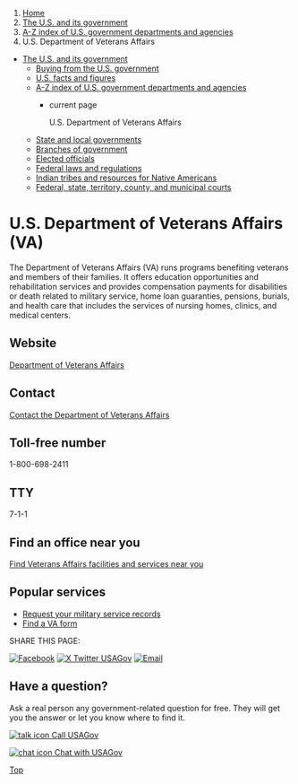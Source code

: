 1. [Home](/)
2. [The U.S. and its government](/about-the-us)
3. [A-Z index of U.S. government departments and agencies](/agency-index)
4. U.S. Department of Veterans Affairs

* [The U.S. and its government](/about-the-us)
  + [Buying from the U.S. government](/buy-from-government)
  + [U.S. facts and figures](/facts-figures)
  + [A-Z index of U.S. government departments and agencies](/agency-index)
    - current page

      U.S. Department of Veterans Affairs
  + [State and local governments](/state-local-governments)
  + [Branches of government](/branches-of-government)
  + [Elected officials](/elected-officials)
  + [Federal laws and regulations](/laws-and-regulations)
  + [Indian tribes and resources for Native Americans](/tribes)
  + [Federal, state, territory, county, and municipal courts](/courts)

U.S. Department of Veterans Affairs
(VA)
========================================

The Department of Veterans Affairs (VA) runs programs benefiting veterans and members of their families. It offers education opportunities and rehabilitation services and provides compensation payments for disabilities or death related to military service, home loan guaranties, pensions, burials, and health care that includes the services of nursing homes, clinics, and medical centers.

Website
-------

[Department of Veterans Affairs](https://www.va.gov/)

Contact
-------

[Contact the Department of Veterans Affairs](https://www.va.gov/contact-us/)

Toll-free number
----------------

1-800-698-2411

TTY
---

7-1-1

Find an office near you
-----------------------

[Find Veterans Affairs facilities and services near you](https://www.va.gov/directory/guide/home.asp)

Popular services
----------------

* [Request your military service records](https://www.va.gov/records/get-military-service-records/)
* [Find a VA form](https://www.va.gov/find-forms/)

SHARE THIS PAGE:

[![Facebook](/themes/custom/usagov/images/social-media-icons/Facebook_Icon.svg)](https://www.facebook.com/sharer/sharer.php?u=https://www.usa.gov/agencies/u-s-department-of-veterans-affairs&v=3)
[![X Twitter USAGov](/themes/custom/usagov/images/social-media-icons/X_Twitter_Icon.svg?version=2)](https://twitter.com/intent/tweet?source=webclient&text=https://www.usa.gov/agencies/u-s-department-of-veterans-affairs)
[![Email](/themes/custom/usagov/images/social-media-icons/Email_Icon.svg?version=2)](mailto:?subject=https://www.usa.gov/agencies/u-s-department-of-veterans-affairs)

Have a question?
----------------

Ask a real person any government-related question for free. They will get you the answer or let you know where to find it.

[![talk icon](/themes/custom/usagov/images/ICONS_talk.png)
Call USAGov](/phone)

[![chat icon](/themes/custom/usagov/images/ICONS_chat.png)
Chat with USAGov](/chat)

[Top](#main-content)